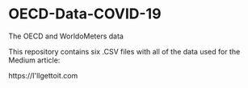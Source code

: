 # OECD-Data-COVID-19
The OECD and WorldoMeters data

This repository contains six .CSV files with all of the data used for the Medium article:

https://I'llgettoit.com

